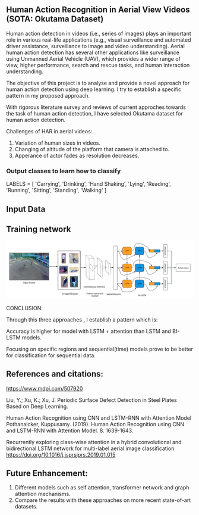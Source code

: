 ## Human Action Recognition in Aerial View Videos (SOTA: Okutama Dataset)

Human action detection in videos (i.e., series of images) plays an important role in various real-life applications (e.g., visual surveillance and automated driver assistance, surveillance to image and video understanding). Aerial human action detection has several other applications like surveillance using Unmanned Aerial Vehicle (UAV), which provides a wider range of view, higher performance, search and rescue tasks, and human interaction understanding.

The objective of this project is to analyse and provide a novel approach for human action detection using deep learning. I try to establish a specific pattern in my proposed approach.

With rigorous literature survey and reviews of current approches towards the task of human action detection, I have selected Okutama dataset for human action detection.

Challenges of HAR in aerial videos:

1) Variation of human sizes in videos.
2) Changing of altitude of the platform that camera is attached to.
3) Apperance of actor fades as resolution decreases.

### Output classes to learn how to classify
LABELS = [
'Carrying',
'Drinking',
'Hand Shaking',
'Lying',
'Reading',
'Running',
'Sitting',
'Standing',
'Walking'
]

## Input Data


## Training network
![alt text](https://github.com/AnshDesai/HAR-on-Okutama-Dataset/blob/master/network.png)


CONCLUSION:

Through this three approaches , I establish a pattern which is:

Accuracy is higher for model with LSTM + attention than LSTM and BI-LSTM models.

Focusing on specific regions and sequential(time) models prove to be better for classification for sequential data.

## References and citations:

https://www.mdpi.com/507920

Liu, Y.; Xu, K.; Xu, J. Periodic Surface Defect Detection in Steel Plates Based on Deep Learning.

Human Action Recognition using CNN and LSTM-RNN with Attention Model Pothanaicker, Kuppusamy. (2019). Human Action Recognition using CNN and LSTM-RNN with Attention Model. 8. 1639-1643.

Recurrently exploring class-wise attention in a hybrid convolutional and bidirectional LSTM network for multi-label aerial image classification https://doi.org/10.1016/j.isprsjprs.2019.01.015

## Future Enhancement:

1) Different models such as self attention, transformer network and graph attention mechanisms.
2) Compare the results with these approaches on more recent state-of-art datasets.

